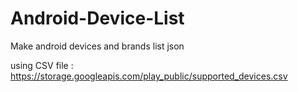 # Android-Device-List
Make android devices and brands list json

using CSV file : https://storage.googleapis.com/play_public/supported_devices.csv

